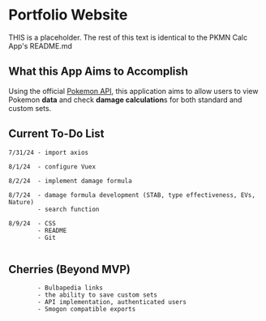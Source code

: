 # Portfolio Website

THIS is a placeholder. The rest of this text is identical to the PKMN Calc App's README.md

## What this App Aims to Accomplish

Using the official [Pokemon API](https://pokeapi.co/), this application aims to allow users to view Pokemon **data** and check **damage calculation**s for both standard and custom sets.

## Current To-Do List

```
7/31/24 - import axios

8/1/24  - configure Vuex

8/2/24  - implement damage formula

8/7/24  - damage formula development (STAB, type effectiveness, EVs, Nature)
        - search function

8/9/24  - CSS
        - README
        - Git
        
```

## Cherries (Beyond MVP)

```
        - Bulbapedia links
        - the ability to save custom sets
        - API implementation, authenticated users
        - Smogon compatible exports
```
